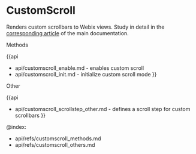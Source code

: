 CustomScroll 
=============

Renders custom scrollbars to Webix views. Study in detail in the 
[corresponding article](desktop/scroll_control.md#webixcustomscroll) of the main documentation. 


<div class='h2'>Methods</div>

{{api
- api/customscroll_enable.md - enables custom scroll
- api/customscroll_init.md - initialize custom scroll mode
}}

<div class='h2'>Other</div>


{{api
- api/customscroll_scrollstep_other.md - defines a scroll step for custom scrollbars
}}


@index:
- api/refs/customscroll_methods.md
- api/refs/customscroll_others.md

